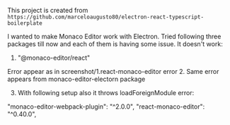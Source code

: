 This project is created from `https://github.com/marceloaugusto80/electron-react-typescript-boilerplate`

I wanted to make Monaco Editor work with Electron. Tried following three packages till now and each of them is having some issue. It doesn't work:

1. "@monaco-editor/react"

Error appear as in screenshot/1.react-monaco-editor error 
2. Same error appears from monaco-editor-electorn package

3. With following setup also it throws loadForeignModule error:

"monaco-editor-webpack-plugin": "^2.0.0",
 "react-monaco-editor": "^0.40.0",
